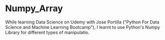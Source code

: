 # Numpy_Array

While learning Data Science on Udemy with Jose Portilla ("Python For Data Science and Machine Learning Bootcamp"), I learnt to use Python's Numpy Library for different types of manipulatio. 
